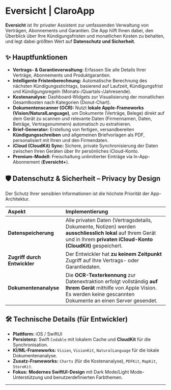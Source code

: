 # Eversicht | ClaroApp

**Eversicht** ist Ihr privater Assistent zur umfassenden Verwaltung von Verträgen, Abonnements und Garantien. Die App hilft Ihnen dabei, den Überblick über Ihre Kündigungsfristen und monatlichen Kosten zu behalten, und legt dabei größten Wert auf **Datenschutz und Sicherheit**.

## ✨ Hauptfunktionen

* **Vertrags- & Garantieverwaltung:** Erfassen Sie alle Details Ihrer Verträge, Abonnements und Produktgarantien.
* **Intelligente Fristenberechnung:** Automatische Berechnung des nächsten Kündigungsstichtags, basierend auf Laufzeit, Kündigungsfrist und Kündigungsregeln (Monats-/Quartals-/Jahresende).
* **Kostenanalyse:** Dashboard-Widgets zur Visualisierung der monatlichen Gesamtkosten nach Kategorien (Donut-Chart).
* **Dokumentenscanner (OCR):** Nutzt **lokale Apple-Frameworks (Vision/NaturalLanguage)**, um Dokumente (Verträge, Belege) direkt auf dem Gerät zu scannen und relevante Daten (Firmennamen, Daten, Beträge, Vertragsnummern) automatisch zu extrahieren.
* **Brief-Generator:** Erstellung von fertigen, versandbereiten **Kündigungsschreiben** und allgemeinen Briefvorlagen als PDF, personalisiert mit Ihren und den Firmendaten.
* **iCloud (CloudKit) Sync:** Sichere, private Synchronisierung der Daten zwischen Ihren Geräten über Ihr persönliches iCloud-Konto.
* **Premium-Modell:** Freischaltung unlimitierter Einträge via In-App-Abonnement (**Eversicht+**).

## 🛡️ Datenschutz & Sicherheit – Privacy by Design

Der Schutz Ihrer sensiblen Informationen ist die höchste Priorität der App-Architektur.

| Aspekt | Implementierung |
| :--- | :--- |
| **Datenspeicherung** | Alle privaten Daten (Vertragsdetails, Dokumente, Notizen) werden **ausschliesslich lokal** auf Ihrem Gerät und in Ihrem **privaten iCloud-Konto (CloudKit)** gespeichert. |
| **Zugriff durch Entwickler** | Der Entwickler hat **zu keinem Zeitpunkt** Zugriff auf Ihre Vertrags- oder Garantiedaten. |
| **Dokumentenanalyse** | Die **OCR-Texterkennung** zur Datenextraktion erfolgt vollständig **auf Ihrem Gerät** mithilfe von Apple Vision. Es werden keine gescannten Dokumente an einen Server gesendet. |

## 🛠️ Technische Details (für Entwickler)

* **Plattform:** iOS / SwiftUI
* **Persistenz:** Swift `Codable` mit lokalem Cache und **CloudKit** für die Synchronisation.
* **KI/ML-Frameworks:** `Vision`, `VisionKit`, `NaturalLanguage` für die lokale Dokumentenanalyse.
* **Zusatz-Frameworks:** `Charts` (für die Kostenanalyse), `PDFKit`, `MapKit`, `StoreKit`.
* **Fokus:** **Modernes SwiftUI-Design** mit Dark Mode/Light Mode-Unterstützung und benutzerdefinierten Farbthemen.

---
